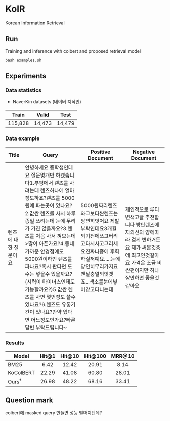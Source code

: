 # KoIR
Korean Information Retrieval

## Run
Training and inference with colbert and proposed retrieval model
```
bash examples.sh
```

## Experiments

### Data statistics
- NaverKin datasets (네이버 지식인)

| Train | Valid | Test |
|:----:|:----:|:----:|
| 115,828 | 14,473 | 14,479 |

### Data example
| Title | Query | Positive Document | Negative Document |
|------|--------|--------|--------|
|렌즈에 대한 질문이요|안녕하세요 중학생인데요 질문몇개만 하겠습니다1.부평에서 렌즈를 사려는데 렌즈하나에 얼마정도하죠?렌즈를 5000원에 파는곳이 있나요?2.값싼 렌즈를 사서 하루종일 쓰려는데 눈에 무리가 가진 않을까요?3.렌즈를 처음 사서 껴보는데 >많이 아픈가요?4.동네 가까운 안경점에도 5000원이하인 렌즈를 파나요?혹시 판다면 도수는 넣을수 있을까요?(시력이 마이너스인데도 가능할까요?)5.값싼 렌즈를 사면 몇번정도 쓸수있나요?6.렌즈도 유통기간이 있나요?만약 있다면 어느정도인가요?빠른 답변 부탁드립니다~|5000원짜리렌즈와그보다싼렌즈는당연히잇어요 제발부탁인데요3개월되기전에쓰고버리고다시사고그러세요진짜나중에 후회하실꺼예요.....눈에당연히무리가지요맨날충열되잇겟죠...색소를눈에넣어같고다니는데|개인적으로 루디 변색고글 추천합니다 방탄렌즈에 자외선의 양에따라 검게 변하거든요 제가 써본것중에 최고인것같아요 가격은 조금 비싼편이지만 하나 장만하면 좋을것 같아요|

### Results
| Model                  | Hit@1 | Hit@10 | Hit@100 | MRR@10 |
|------------------------|:----:|:----:|:----:|:----:|
| BM25 | 6.42 | 12.42 | 20.91 | 8.14 |
| KoColBERT | 22.29 | 41.08 | 60.80 | 28.01 |
| Ours<sup>†</sup> | 26.98 | 48.22 | 68.16 | 33.41 |

## Question mark
colbert에 masked query 만들면 성능 떨어지던데?
